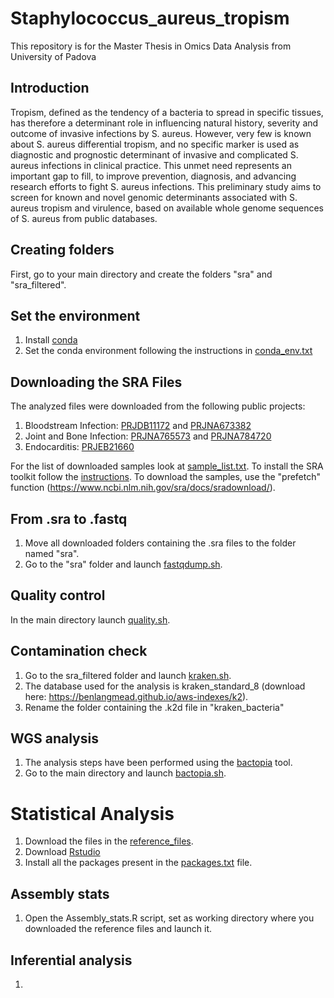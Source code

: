# Staphylococcus_aureus_tropism
This repository is for the Master Thesis in Omics Data Analysis from University of Padova
## Introduction
Tropism, defined as the tendency of a bacteria to spread in specific tissues, has therefore a determinant role in influencing natural history, severity and outcome of invasive infections by S. aureus.   However, very few is known about S. aureus differential tropism, and no specific marker is used as diagnostic and prognostic determinant of invasive and complicated S. aureus infections in clinical practice. This unmet need represents an important gap to fill, to improve prevention, diagnosis, and advancing research efforts to fight S. aureus infections. This preliminary study aims to screen for known and novel genomic determinants associated with S. aureus tropism and virulence, based on available whole genome sequences of S. aureus from public databases.
## Creating folders
First, go to your main directory and create the folders "sra" and "sra_filtered". 
## Set the environment
1) Install [conda](https://conda.io/projects/conda/en/latest/user-guide/install/index.html) 
2) Set the conda environment following the instructions in [conda_env.txt](./script/conda_env.txt)

## Downloading the SRA Files
The analyzed files were downloaded from the following public projects:
1) Bloodstream Infection: [PRJDB11172](https://ddbj.nig.ac.jp/search/entry/bioproject/PRJDB11172) and [PRJNA673382](https://www.ncbi.nlm.nih.gov/bioproject/?term=PRJNA673382)
2) Joint and Bone Infection: [PRJNA765573](https://www.ncbi.nlm.nih.gov/bioproject/?term=PRJNA765573) and [PRJNA784720](https://www.ncbi.nlm.nih.gov/bioproject/PRJNA784720/)
3) Endocarditis: [PRJEB21660](https://www.ebi.ac.uk/ena/browser/view/PRJEB21660)

For the list of downloaded samples look at [sample_list.txt](./sample_list.txt). 
To install the SRA toolkit follow the [instructions](https://www.ncbi.nlm.nih.gov/sra/docs/sradownload/). 
To download the samples, use the "prefetch" function (https://www.ncbi.nlm.nih.gov/sra/docs/sradownload/). 

## From .sra to .fastq
1) Move all downloaded folders containing the .sra files to the folder named "sra". 
2) Go to the "sra" folder and launch [fastqdump.sh](./script/fastqdump.sh).

## Quality control
In the main directory launch [quality.sh](./script/quality.sh).

## Contamination check
1) Go to the sra_filtered folder and launch [kraken.sh](./script/kraken.sh). 
2) The database used for the analysis is kraken_standard_8 (download here: https://benlangmead.github.io/aws-indexes/k2).
3) Rename the folder containing the .k2d file in "kraken_bacteria" 

## WGS analysis
1) The analysis steps have been performed using the [bactopia](https://bactopia.github.io/latest/) tool.
2) Go to the main directory and launch [bactopia.sh](./script/bactopia.sh).

# Statistical Analysis
1) Download the files in the [reference_files](./reference_files/). 
2) Download [Rstudio](https://posit.co/download/rstudio-desktop/)
3) Install all the packages present in the [packages.txt](./packages.txt) file. 
## Assembly stats
1) Open the Assembly_stats.R script, set as working directory where you downloaded the reference files and launch it.
## Inferential analysis
1) 



